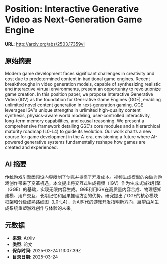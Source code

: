 # Position: Interactive Generative Video as Next-Generation Game Engine

**URL**: http://arxiv.org/abs/2503.17359v1

## 原始摘要

Modern game development faces significant challenges in creativity and cost
due to predetermined content in traditional game engines. Recent breakthroughs
in video generation models, capable of synthesizing realistic and interactive
virtual environments, present an opportunity to revolutionize game creation. In
this position paper, we propose Interactive Generative Video (IGV) as the
foundation for Generative Game Engines (GGE), enabling unlimited novel content
generation in next-generation gaming. GGE leverages IGV's unique strengths in
unlimited high-quality content synthesis, physics-aware world modeling,
user-controlled interactivity, long-term memory capabilities, and causal
reasoning. We present a comprehensive framework detailing GGE's core modules
and a hierarchical maturity roadmap (L0-L4) to guide its evolution. Our work
charts a new course for game development in the AI era, envisioning a future
where AI-powered generative systems fundamentally reshape how games are created
and experienced.


## AI 摘要

传统游戏引擎因预设内容限制了创意并提高了开发成本。视频生成模型的突破为游戏创作带来了变革机遇。本文提出将交互式生成视频（IGV）作为生成式游戏引擎（GGE）的基础，实现无限内容生成。GGE利用IGV在高质量内容合成、物理感知建模、用户交互、长期记忆和因果推理方面的优势。研究提出了GGE的核心模块框架和分级成熟路线图（L0-L4），为AI时代的游戏开发指明新方向，展望由AI生成系统重塑游戏创作与体验的未来。

## 元数据

- **来源**: ArXiv
- **类型**: 论文
- **保存时间**: 2025-03-24T13:07:39Z
- **目录日期**: 2025-03-24
